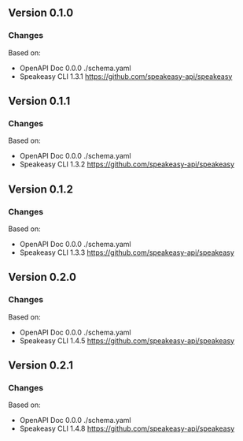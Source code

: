 

## Version 0.1.0
### Changes
Based on:
- OpenAPI Doc 0.0.0 ./schema.yaml
- Speakeasy CLI 1.3.1 https://github.com/speakeasy-api/speakeasy

## Version 0.1.1
### Changes
Based on:
- OpenAPI Doc 0.0.0 ./schema.yaml
- Speakeasy CLI 1.3.2 https://github.com/speakeasy-api/speakeasy

## Version 0.1.2
### Changes
Based on:
- OpenAPI Doc 0.0.0 ./schema.yaml
- Speakeasy CLI 1.3.3 https://github.com/speakeasy-api/speakeasy

## Version 0.2.0
### Changes
Based on:
- OpenAPI Doc 0.0.0 ./schema.yaml
- Speakeasy CLI 1.4.5 https://github.com/speakeasy-api/speakeasy

## Version 0.2.1
### Changes
Based on:
- OpenAPI Doc 0.0.0 ./schema.yaml
- Speakeasy CLI 1.4.8 https://github.com/speakeasy-api/speakeasy
